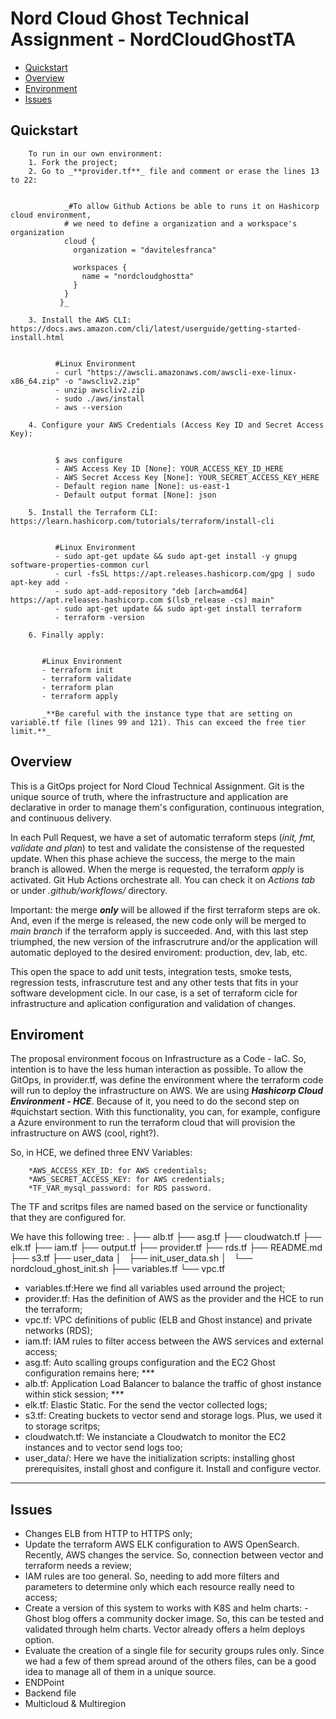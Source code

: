 # Nord Cloud Ghost Technical Assignment - NordCloudGhostTA

* [Quickstart](#quickstart)
* [Overview](#overview)
* [Environment](#environment)
* [Issues](#issues)

## Quickstart

        To run in our own environment:
        1. Fork the project;
        2. Go to _**provider.tf**_ file and comment or erase the lines 13 to 22:


                _#To allow Github Actions be able to runs it on Hashicorp cloud environment, 
                # we need to define a organization and a workspace's organization
                cloud {
                  organization = "davitelesfranca"

                  workspaces {
                    name = "nordcloudghostta"
                  }   
                } 
               }_

        3. Install the AWS CLI: https://docs.aws.amazon.com/cli/latest/userguide/getting-started-install.html


              #Linux Environment
              - curl "https://awscli.amazonaws.com/awscli-exe-linux-x86_64.zip" -o "awscliv2.zip"
              - unzip awscliv2.zip
              - sudo ./aws/install
              - aws --version

        4. Configure your AWS Credentials (Access Key ID and Secret Access Key):


              $ aws configure
              - AWS Access Key ID [None]: YOUR_ACCESS_KEY_ID_HERE
              - AWS Secret Access Key [None]: YOUR_SECRET_ACCESS_KEY_HERE
              - Default region name [None]: us-east-1
              - Default output format [None]: json

        5. Install the Terraform CLI: https://learn.hashicorp.com/tutorials/terraform/install-cli


              #Linux Environment
              - sudo apt-get update && sudo apt-get install -y gnupg software-properties-common curl
              - curl -fsSL https://apt.releases.hashicorp.com/gpg | sudo apt-key add -
              - sudo apt-add-repository "deb [arch=amd64] https://apt.releases.hashicorp.com $(lsb_release -cs) main"
              - sudo apt-get update && sudo apt-get install terraform
              - terraform -version

        6. Finally apply:


           #Linux Environment
           - terraform init
           - terraform validate
           - terraform plan
           - terraform apply
           
           _**Be careful with the instance type that are setting on variable.tf file (lines 99 and 121). This can exceed the free tier limit.**_
   
   
## Overview
This is a GitOps project for Nord Cloud Technical Assignment. Git is the unique source of truth, where the infrastructure and application are declarative in order to manage them's configuration, continuous integration, and continuous delivery.

In each Pull Request, we have a set of automatic terraform steps (_init, fmt, validate and plan_) to test and validate the consistense of the requested update. When this phase achieve the success, the merge to the main branch is allowed. When the merge is requested, the terraform _apply_ is activated. Git Hub Actions orchestrate all. You can check it on _Actions tab_ or under _.github/workflows/_ directory.

Important: the merge **_only_** will be allowed if the first terraform steps are ok. And, even if the merge is released, the new code only will be merged to _main branch_ if the terraform apply is succeeded. And, with this last step triumphed, the new version of the infrascrutrure and/or the application will automatic deployed to the desired enviroment: production, dev, lab, etc.

This open the space to add unit tests, integration tests, smoke tests, regression tests, infrascruture test and any other tests that fits in your software development cicle. In our case, is a set of terraform cicle for infrastructure and aplication configuration and validation of changes.

## Enviroment
The proposal environment focous on Infrastructure as a Code - IaC. So, intention is to have the less human interaction as possible. To allow the GitOps, in provider.tf, was define the environment where the terraform code will run to deploy the infrastructure on AWS. We are using _**Hashicorp Cloud Environment - HCE**_. Because of it, you need to do the second step on #quichstart section. With this functionality, you can, for example, configure a Azure environment to run the terraform cloud that will provision the infrastructure on AWS (cool, right?). 

So, in HCE, we defined three ENV Variables:

        *AWS_ACCESS_KEY_ID: for AWS credentials; 
        *AWS_SECRET_ACCESS_KEY: for AWS credentials;
        *TF_VAR_mysql_password: for RDS password.

The TF and scritps files are named based on the service or functionality that they are configured for. 

We have this following tree:
        .
        ├── alb.tf
        ├── asg.tf
        ├── cloudwatch.tf
        ├── elk.tf
        ├── iam.tf
        ├── output.tf
        ├── provider.tf
        ├── rds.tf
        ├── README.md
        ├── s3.tf
        ├── user_data
        │   ├── init_user_data.sh
        │   └── nordcloud_ghost_init.sh
        ├── variables.tf
        └── vpc.tf


- variables.tf:Here we find all variables used arround the project;     
- provider.tf: Has the definition of AWS as the provider and the HCE to run the terraform; 
- vpc.tf: VPC definitions of public (ELB and Ghost instance) and private networks (RDS);
- iam.tf: IAM rules to filter access between the AWS services and external access;
- asg.tf: Auto scalling groups configuration and the EC2 Ghost configuration remains here; *** 
- alb.tf: Application Load Balancer to balance the traffic of ghost instance within stick session; ***
- elk.tf: Elastic Static. For the send the vector collected logs;
- s3.tf: Creating buckets to vector send and storage logs. Plus, we used it to storage scritps;
- cloudwatch.tf: We instanciate a Cloudwatch to monitor the EC2 instances and to vector send logs too;
- user_data/: Here we have the initialization scripts: installing ghost prerequisites, install ghost and configure it. Install and configure vector.


*** 
                
## Issues
- Changes ELB from HTTP to HTTPS only;
- Update the terraform AWS ELK configuration to AWS OpenSearch. Recently, AWS changes the service. So, connection between vector and terraform needs a review;
- IAM rules are too general. So, needing to add more filters and parameters to determine only which each resource really need to access;
- Create a version of this system to works with K8S and helm charts:
        - Ghost blog offers a community docker image. So, this can be tested and validated through helm charts. Vector already offers a helm deploys option.
- Evaluate the creation of a single file for security groups rules only. Since we had a few of them spread around of the others files, can be a good idea to manage all of them in a unique source.
- ENDPoint
- Backend file
- Multicloud & Multiregion
      
